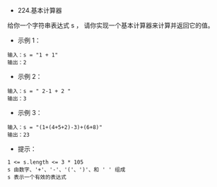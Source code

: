 - 224.基本计算器

给你一个字符串表达式 s ，
请你实现一个基本计算器来计算并返回它的值。


- 示例 1：
```
输入：s = "1 + 1"
输出：2
```

- 示例 2：
```
输入：s = " 2-1 + 2 "
输出：3
```

- 示例 3：
```
输入：s = "(1+(4+5+2)-3)+(6+8)"
输出：23
``` 

- 提示：
```
1 <= s.length <= 3 * 105
s 由数字、'+'、'-'、'('、')'、和 ' ' 组成
s 表示一个有效的表达式
```
